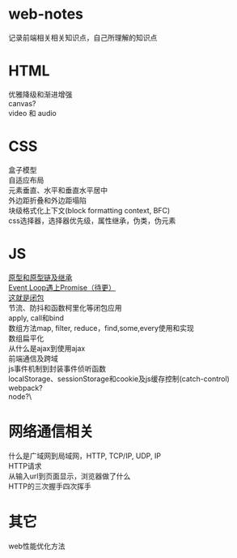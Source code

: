 # web-notes
记录前端相关相关知识点，自己所理解的知识点

# HTML
  优雅降级和渐进增强\
  canvas?\
  video 和 audio
  
# CSS
  盒子模型\
  自适应布局\
  元素垂直、水平和垂直水平居中\
  外边距折叠和外边距塌陷\
  块级格式化上下文(block formatting context, BFC)\
  css选择器，选择器优先级，属性继承，伪类，伪元素  
  
# JS
  [原型和原型链及继承](https://github.com/kricn/web-notes/blob/master/js/%E5%8E%9F%E5%9E%8B%E5%92%8C%E5%8E%9F%E5%9E%8B%E9%93%BE%E5%8F%8A%E7%BB%A7%E6%89%BF.md)\
  [Event Loop遇上Promise（待更）](https://github.com/kricn/web-notes/blob/master/js/%E5%BD%93eventloop%E9%81%87%E4%B8%8Apromise.md)\
  [这就是闭包](https://github.com/kricn/web-notes/blob/master/js/%E8%BF%99%E5%B0%B1%E6%98%AF%E9%97%AD%E5%8C%85.md)\
  节流、防抖和函数柯里化等闭包应用\
  apply, call和bind\
  数组方法map, filter, reduce，find,some,every使用和实现\
  数组扁平化\
  从什么是ajax到使用ajax\
  前端通信及跨域\
  js事件机制到封装事件侦听函数\
  localStorage、sessionStorage和cookie及js缓存控制(catch-control)\
  webpack?\
  node?\

# 网络通信相关
  什么是广域网到局域网，HTTP, TCP/IP, UDP, IP\
  HTTP请求\
  从输入url到页面显示，浏览器做了什么\
  HTTP的三次握手四次挥手
# 其它
  web性能优化方法
